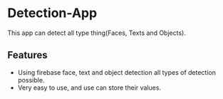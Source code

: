 # Detection-App

This app can detect all type thing(Faces, Texts and Objects).

## Features
- Using firebase face, text and object detection all types of detection possible.
- Very easy to use, and use can store their values.
